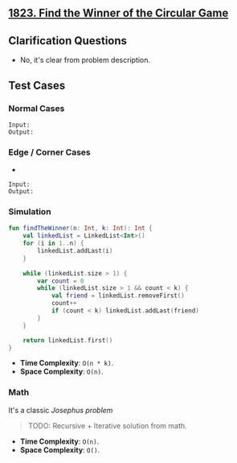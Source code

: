 ## [1823. Find the Winner of the Circular Game](https://leetcode.com/problems/find-the-winner-of-the-circular-game)

## Clarification Questions
* No, it's clear from problem description.
 
## Test Cases
### Normal Cases
```
Input: 
Output: 
```
### Edge / Corner Cases
* 
```
Input: 
Output: 
```

### Simulation
```kotlin
fun findTheWinner(n: Int, k: Int): Int {
    val linkedList = LinkedList<Int>()
    for (i in 1..n) {
        linkedList.addLast(i)
    }
    
    while (linkedList.size > 1) {
        var count = 0
        while (linkedList.size > 1 && count < k) {
            val friend = linkedList.removeFirst() 
            count++
            if (count < k) linkedList.addLast(friend)
        }
    }

    return linkedList.first()
}
```

* **Time Complexity**: `O(n * k)`.
* **Space Complexity**: `O(n)`.

### Math
It's a classic *Josephus problem*

> TODO: Recursive + Iterative solution from math.

* **Time Complexity**: `O(n)`.
* **Space Complexity**: `O()`.